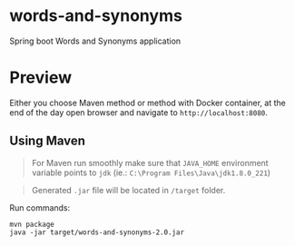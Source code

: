 # words-and-synonyms
Spring boot Words and Synonyms application

# Preview

Either you choose Maven method or method with Docker container, at the end of the day open browser and navigate to `http://localhost:8080`.

## Using Maven

> For Maven run smoothly make sure that `JAVA_HOME` environment variable points to `jdk` (ie.: `C:\Program Files\Java\jdk1.8.0_221`)

> Generated `.jar` file will be located in `/target` folder.

Run commands:

```
mvn package
java -jar target/words-and-synonyms-2.0.jar
````
